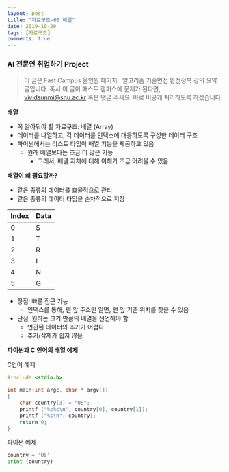 ```yaml
---
layout: post
title: "자료구조-06 배열"
date: 2019-10-20
tags: [자료구조]
comments: true
---
```

### AI 전문연 취업하기 Project

> 이 글은 Fast Campus 올인원 패키지 : 알고리즘 기술면접 완전정복 강의 요약 글입니다. 혹시 이 글이 패스트 캠퍼스에 문제가 된다면, vividsunmi@snu.ac.kr 혹은 댓글 주세요. 바로 비공개 처리하도록 하겠습니다.

**배열**
- 꼭 알아둬야 할 자료구조: 배열 (Array)
- 데이터를 나열하고, 각 데이터를 인덱스에 대응하도록 구성한 데이터 구조
- 파이썬에서는 리스트 타입이 배열 기능을 제공하고 있음
  - 원래 배열보다는 조금 더 많은 기능
    - 그래서, 배열 자체에 대해 이해가 조금 어려울 수 있음

**배열이 왜 필요할까?**
- 같은 종류의 데이터를 효율적으로 관리
- 같은 종류의 데이터 타입을 순차적으로 저장


Index | Data
---------|----------|
 0 | S
 1 | T
 2 | R
 3 | I
 4 | N
 5 | G

- 장점: 빠른 접근 가능
  - 인덱스를 통해, 맨 앞 주소만 알면, 맨 앞 기준 위치를 찾을 수 있음
- 단점: 원하는 크기 만큼의 배열을 선언해야 함
  - 연관된 데이터의 추가가 어렵다
  - 추가/삭제가 쉽지 않음

**파이썬과 C 언어의 배열 예제**

C언어 예제

```c
#include <stdio.h>

int main(int argc, char * argv[])
{
    char country[3] = "US";
    printf ("%c%c\n", country[0], country[1]);
    printf ("%s\n", country);    
    return 0;
}
```

파이썬 예제

```python
country = 'US'
print (country)
```

